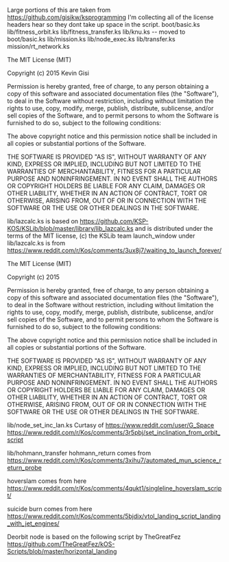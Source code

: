 Large portions of this are taken from https://github.com/gisikw/ksprogramming
I'm collecting all of the license headers hear so they dont take up space in the script.
boot/basic.ks
lib/fitness_orbit.ks
lib/fitness_transfer.ks
lib/knu.ks -- moved to boot/basic.ks
lib/mission.ks
lib/node_exec.ks
lib/transfer.ks
mission/rt_network.ks

The MIT License (MIT)

Copyright (c) 2015 Kevin Gisi

Permission is hereby granted, free of charge, to any person obtaining
a copy of this software and associated documentation files (the
"Software"), to deal in the Software without restriction, including
without limitation the rights to use, copy, modify, merge, publish,
distribute, sublicense, and/or sell copies of the Software, and to
permit persons to whom the Software is furnished to do so, subject to
the following conditions:

The above copyright notice and this permission notice shall be
included in all copies or substantial portions of the Software.

THE SOFTWARE IS PROVIDED "AS IS", WITHOUT WARRANTY OF ANY KIND,
EXPRESS OR IMPLIED, INCLUDING BUT NOT LIMITED TO THE WARRANTIES OF
MERCHANTABILITY, FITNESS FOR A PARTICULAR PURPOSE AND
NONINFRINGEMENT. IN NO EVENT SHALL THE AUTHORS OR COPYRIGHT HOLDERS BE
LIABLE FOR ANY CLAIM, DAMAGES OR OTHER LIABILITY, WHETHER IN AN ACTION
OF CONTRACT, TORT OR OTHERWISE, ARISING FROM, OUT OF OR IN CONNECTION
WITH THE SOFTWARE OR THE USE OR OTHER DEALINGS IN THE SOFTWARE.

lib/lazcalc.ks is based on https://github.com/KSP-KOS/KSLib/blob/master/library/lib_lazcalc.ks
and is distributed under the terms of the MIT license, (c) the KSLib team
launch_window under lib/lazcalc.ks is from https://www.reddit.com/r/Kos/comments/3ux8j7/waiting_to_launch_forever/

The MIT License (MIT)

Copyright (c) 2015

Permission is hereby granted, free of charge, to any person obtaining a copy
of this software and associated documentation files (the "Software"), to deal
in the Software without restriction, including without limitation the rights
to use, copy, modify, merge, publish, distribute, sublicense, and/or sell
copies of the Software, and to permit persons to whom the Software is
furnished to do so, subject to the following conditions:

The above copyright notice and this permission notice shall be included in all
copies or substantial portions of the Software.

THE SOFTWARE IS PROVIDED "AS IS", WITHOUT WARRANTY OF ANY KIND, EXPRESS OR
IMPLIED, INCLUDING BUT NOT LIMITED TO THE WARRANTIES OF MERCHANTABILITY,
FITNESS FOR A PARTICULAR PURPOSE AND NONINFRINGEMENT. IN NO EVENT SHALL THE
AUTHORS OR COPYRIGHT HOLDERS BE LIABLE FOR ANY CLAIM, DAMAGES OR OTHER
LIABILITY, WHETHER IN AN ACTION OF CONTRACT, TORT OR OTHERWISE, ARISING FROM,
OUT OF OR IN CONNECTION WITH THE SOFTWARE OR THE USE OR OTHER DEALINGS IN THE
SOFTWARE.

lib/node_set_inc_lan.ks Curtasy of https://www.reddit.com/user/G_Space
https://www.reddit.com/r/Kos/comments/3r5pbj/set_inclination_from_orbit_script

lib/hohmann_transfer hohmann_return comes from https://www.reddit.com/r/Kos/comments/3xihu7/automated_mun_science_return_probe

hoverslam comes from here
https://www.reddit.com/r/Kos/comments/4qukt1/singleline_hoverslam_script/

suicide burn comes from here
https://www.reddit.com/r/Kos/comments/5bjdix/vtol_landing_script_landing_with_jet_engines/

Deorbit node is based on the following script by TheGreatFez
https://github.com/TheGreatFez/kOS-Scripts/blob/master/horizontal_landing
